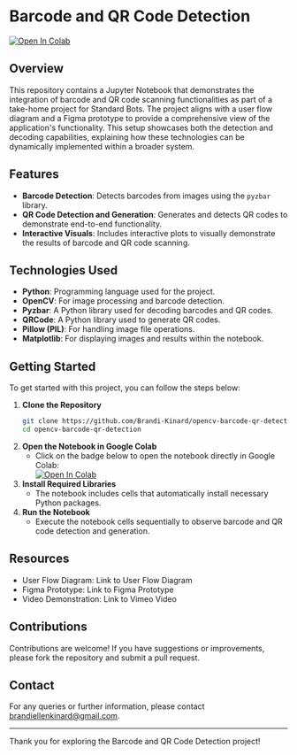 # Barcode and QR Code Detection

[![Open In Colab](https://colab.research.google.com/assets/colab-badge.svg)](https://colab.research.google.com/drive/1XYhJWEjsE7C9vP6csqLb9nt69XlYHRkg?usp=sharing)

## Overview
This repository contains a Jupyter Notebook that demonstrates the integration of barcode and QR code scanning functionalities as part of a take-home project for Standard Bots. The project aligns with a user flow diagram and a Figma prototype to provide a comprehensive view of the application's functionality. This setup showcases both the detection and decoding capabilities, explaining how these technologies can be dynamically implemented within a broader system.

## Features
- **Barcode Detection**: Detects barcodes from images using the `pyzbar` library.
- **QR Code Detection and Generation**: Generates and detects QR codes to demonstrate end-to-end functionality.
- **Interactive Visuals**: Includes interactive plots to visually demonstrate the results of barcode and QR code scanning.

## Technologies Used
- **Python**: Programming language used for the project.
- **OpenCV**: For image processing and barcode detection.
- **Pyzbar**: A Python library used for decoding barcodes and QR codes.
- **QRCode**: A Python library used to generate QR codes.
- **Pillow (PIL)**: For handling image file operations.
- **Matplotlib**: For displaying images and results within the notebook.

## Getting Started
To get started with this project, you can follow the steps below:

1. **Clone the Repository**
   ```bash
   git clone https://github.com/Brandi-Kinard/opencv-barcode-qr-detection.git
   cd opencv-barcode-qr-detection
2. **Open the Notebook in Google Colab**
   - Click on the badge below to open the notebook directly in Google Colab:<br>
     [![Open In Colab](https://colab.research.google.com/assets/colab-badge.svg)](https://colab.research.google.com/drive/1XYhJWEjsE7C9vP6csqLb9nt69XlYHRkg?usp=sharing)
3. **Install Required Libraries**
   - The notebook includes cells that automatically install necessary Python packages.
4. **Run the Notebook**
   - Execute the notebook cells sequentially to observe barcode and QR code detection and generation.

## Resources
- User Flow Diagram: Link to User Flow Diagram
- Figma Prototype: Link to Figma Prototype
- Video Demonstration: Link to Vimeo Video

## Contributions
Contributions are welcome! If you have suggestions or improvements, please fork the repository and submit a pull request.

## Contact
For any queries or further information, please contact brandiellenkinard@gmail.com.

---

Thank you for exploring the Barcode and QR Code Detection project!

